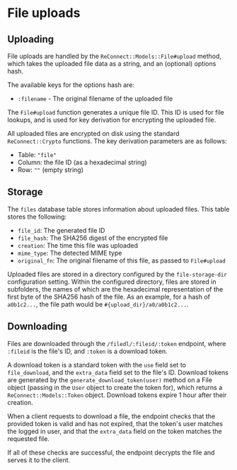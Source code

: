 # File uploads

## Uploading

File uploads are handled by the `ReConnect::Models::File#upload` method, which
takes the uploaded file data as a string, and an (optional) options hash.

The available keys for the options hash are:

* `:filename` - The original filename of the uploaded file

The `File#upload` function generates a unique file ID. This ID is used for file
lookups, and is used for key derivation for encrypting the uploaded file.

All uploaded files are encrypted on disk using the standard `ReConnect::Crypto`
functions. The key derivation parameters are as follows:

* Table: `"file"`
* Column: the file ID (as a hexadecimal string)
* Row: `""` (empty string)

## Storage

The `files` database table stores information about uploaded files. This table
stores the following:

* `file_id`: The generated file ID
* `file_hash`: The SHA256 digest of the encrypted file
* `creation`: The time this file was uploaded
* `mime_type`: The detected MIME type
* `original_fn`: The original filename of this file, as passed to `File#upload`

Uploaded files are stored in a directory configured by the `file-storage-dir`
configuration setting. Within the configured directory, files are stored in
subfolders, the names of which are the hexadecimal representation of the first
byte of the SHA256 hash of the file. As an example, for a hash of `a0b1c2...`,
the file path would be `#{upload_dir}/a0/a0b1c2...`.

## Downloading

Files are downloaded through the `/filedl/:fileid/:token` endpoint, where
`:fileid` is the file's ID, and `:token` is a download token.

A download token is a standard token with the `use` field set to
`file_download`, and the `extra_data` field set to the file's ID. Download
tokens are generated by the `generate_download_token(user)` method on a File
object (passing in the `User` object to create the token for), which returns a
`ReConnect::Models::Token` object. Download tokens expire 1 hour after their
creation.

When a client requests to download a file, the endpoint checks that the provided
token is valid and has not expired, that the token's user matches the logged in
user, and that the `extra_data` field on the token matches the requested file.

If all of these checks are successful, the endpoint decrypts the file and
serves it to the client.
